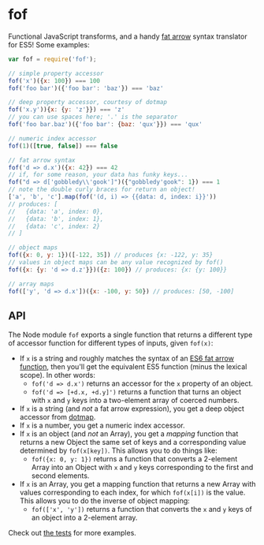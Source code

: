 # fof
Functional JavaScript transforms, and a handy [fat arrow] syntax translator for ES5! Some examples:

```js
var fof = require('fof');

// simple property accessor
fof('x')({x: 100}) === 100
fof('foo bar')({'foo bar': 'baz'}) === 'baz'

// deep property accessor, courtesy of dotmap
fof('x.y')){x: {y: 'z'}}) === 'z'
// you can use spaces here; '.' is the separator
fof('foo bar.baz')({'foo bar': {baz: 'qux'}}) === 'qux'

// numeric index accessor
fof(1)([true, false]) === false

// fat arrow syntax
fof('d => d.x')({x: 42}) === 42
// if, for some reason, your data has funky keys...
fof("d => d['gobbledy\\'gook']")({"gobbledy'gook": 1}) === 1
// note the double curly braces for return an object!
['a', 'b', 'c'].map(fof('(d, i) => {{data: d, index: i}}'))
// produces: [
//   {data: 'a', index: 0}, 
//   {data: 'b', index: 1}, 
//   {data: 'c', index: 2}
// ]

// object maps
fof({x: 0, y: 1})([-122, 35]) // produces {x: -122, y: 35}
// values in object maps can be any value recognized by fof()
fof({x: {y: 'd => d.z'}})({z: 100}) // produces: {x: {y: 100}}

// array maps
fof(['y', 'd => d.x'])({x: -100, y: 50}) // produces: [50, -100]
```

## API
The Node module `fof` exports a single function that returns a different type of accessor function for different types of inputs, given `fof(x)`:

* If `x` is a string and roughly matches the syntax of an [ES6 fat arrow function][fat arrow], then you'll get the equivalent ES5 function (minus the lexical scope). In other words:
  * `fof('d => d.x')` returns an accessor for the `x` property of an object.
  * `fof('d => [+d.x, +d.y]')` returns a function that turns an object with `x` and `y` keys into a two-element array of coerced numbers.
* If `x` is a string (and _not_ a fat arrow expression), you get a deep object accessor from [dotmap].
* If `x` is a number, you get a numeric index accessor.
* If `x` is an object (and _not_ an Array), you get a _mapping_ function that returns a new Object the same set of keys and a corresponding value determined by `fof(x[key])`. This allows you to do things like:
  * `fof({x: 0, y: 1})` returns a function that converts a 2-element Array into an Object with `x` and `y` keys corresponding to the first and second elements.
* If `x` is an Array, you get a mapping function that returns a new Array with values corresponding to each index, for which `fof(x[i])` is the value. This allows you to do the inverse of object mapping:
  * `fof(['x', 'y'])` returns a function that converts the `x` and `y` keys of an object into a 2-element array.

Check out [the tests](test/spec.js) for more examples.

[dotmap]: https://github.com/jden/dotmap
[fat arrow]: https://codeplanet.io/es6-fat-arrow-functions/
